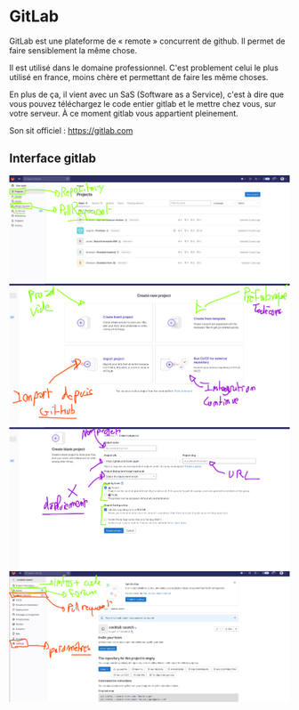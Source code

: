 # GitLab

GitLab est une plateforme de « remote » concurrent de github. Il permet de faire sensiblement la même chose.

Il est utilisé dans le domaine professionnel. C'est problement celui le plus utilisé en france, moins chère et permettant de faire les même choses.

En plus de ça, il vient avec un SaS (Software as a Service), c'est à dire que vous pouvez téléchargez le code entier gitlab et le mettre chez vous, sur votre serveur. À ce moment gitlab vous appartient pleinement.

Son sit officiel : https://gitlab.com

## Interface gitlab

![gitlab](../images/gitlab04.png)
![gitlab](../images/gitlab03.png)
![gitlab](../images/gitlab02.png)
![gitlab](../images/gitlab01.png)
